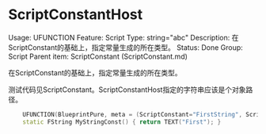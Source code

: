 # ScriptConstantHost

Usage: UFUNCTION
Feature: Script
Type: string="abc"
Description: 在ScriptConstant的基础上，指定常量生成的所在类型。
Status: Done
Group: Script
Parent item: ScriptConstant (ScriptConstant.md)

在ScriptConstant的基础上，指定常量生成的所在类型。

测试代码见ScriptConstant。ScriptConstantHost指定的字符串应该是个对象路径。

```cpp
	UFUNCTION(BlueprintPure, meta = (ScriptConstant="FirstString", ScriptConstantHost = "/Script/Insider.MyPython_ConstantOwner"))
	static FString MyStringConst() { return TEXT("First"); }
```